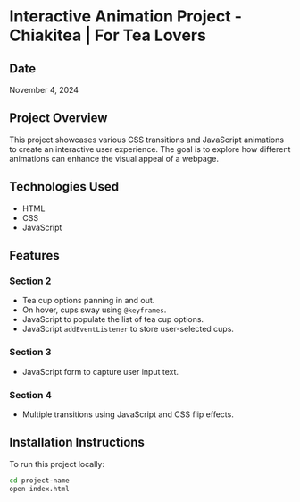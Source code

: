 # Interactive Animation Project - Chiakitea | For Tea Lovers

## Date

November 4, 2024

## Project Overview

This project showcases various CSS transitions and JavaScript animations to create an interactive user experience. The goal is to explore how different animations can enhance the visual appeal of a webpage.

## Technologies Used

- HTML
- CSS
- JavaScript

## Features

### Section 2

- Tea cup options panning in and out.
- On hover, cups sway using `@keyframes`.
- JavaScript to populate the list of tea cup options.
- JavaScript `addEventListener` to store user-selected cups.

### Section 3

- JavaScript form to capture user input text.

### Section 4

- Multiple transitions using JavaScript and CSS flip effects.

## Installation Instructions

To run this project locally:

```bash
cd project-name
open index.html
```
